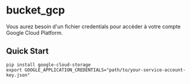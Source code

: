 # bucket_gcp

Vous aurez besoin d'un fichier credentials pour accéder à votre compte Google Cloud Platform.



## Quick Start
```shell
pip install google-cloud-storage
export GOOGLE_APPLICATION_CREDENTIALS="path/to/your-service-account-key.json"
```